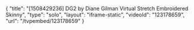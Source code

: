 {
    "title": "[1508429236] DG2 by Diane Gilman Virtual Stretch Embroidered Skinny",
    "type": "solo",
    "layout": "iframe-static",
    "videoId": "123178659",
    "url": "\/tvpembed\/123178659"
}